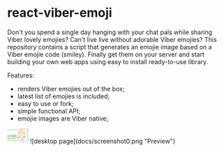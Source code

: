 # react-viber-emoji
Don't you spend a single day hanging with your chat pals while sharing Viber lovely emojies? Can't live live without adorable Viber emojies? 
This repository contains a script that generates an emojie image based on a Viber emojie code (smiley).
Finally get them on your server and start building your own web apps using easy to install ready-to-use library.

Features:
- renders Viber emojies out of the box;
- latest list of emojies is included;
- easy to use or fork;
- simple functional API;
- emojie images are Viber native;
<img src="docs/screenshot0.png" width="48">
![desktop page](docs/screenshot0.png "Preview")

